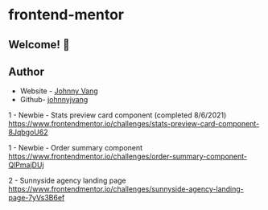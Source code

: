 # frontend-mentor

## Welcome! 👋

## Author

- Website - [Johnny Vang](https://jjvang.github.io/)
- Github- [johnnyjvang](https://github.com/johnnyjvang)


1 - Newbie - Stats preview card component (completed 8/6/2021) 
https://www.frontendmentor.io/challenges/stats-preview-card-component-8JqbgoU62


1 - Newbie - Order summary component
https://www.frontendmentor.io/challenges/order-summary-component-QlPmajDUj

2 - Sunnyside agency landing page
https://www.frontendmentor.io/challenges/sunnyside-agency-landing-page-7yVs3B6ef
